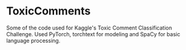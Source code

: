 # ToxicComments
Some of the code used for Kaggle's Toxic Comment Classification Challenge. Used PyTorch, torchtext for modeling and SpaCy for basic language processing.
